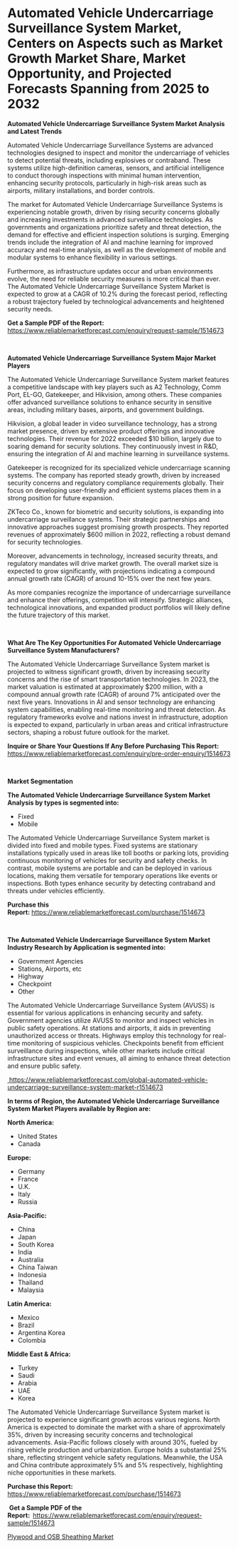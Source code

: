 <p><h1>Automated Vehicle Undercarriage Surveillance System Market, Centers on Aspects such as Market Growth Market Share, Market Opportunity, and Projected Forecasts Spanning from 2025 to 2032</h1></p><p><strong>Automated Vehicle Undercarriage Surveillance System Market Analysis and Latest Trends</strong></p>
<p><p>Automated Vehicle Undercarriage Surveillance Systems are advanced technologies designed to inspect and monitor the undercarriage of vehicles to detect potential threats, including explosives or contraband. These systems utilize high-definition cameras, sensors, and artificial intelligence to conduct thorough inspections with minimal human intervention, enhancing security protocols, particularly in high-risk areas such as airports, military installations, and border controls.</p><p>The market for Automated Vehicle Undercarriage Surveillance Systems is experiencing notable growth, driven by rising security concerns globally and increasing investments in advanced surveillance technologies. As governments and organizations prioritize safety and threat detection, the demand for effective and efficient inspection solutions is surging. Emerging trends include the integration of AI and machine learning for improved accuracy and real-time analysis, as well as the development of mobile and modular systems to enhance flexibility in various settings.</p><p>Furthermore, as infrastructure updates occur and urban environments evolve, the need for reliable security measures is more critical than ever. The Automated Vehicle Undercarriage Surveillance System Market is expected to grow at a CAGR of 10.2% during the forecast period, reflecting a robust trajectory fueled by technological advancements and heightened security needs.</p></p>
<p><strong>Get a Sample PDF of the Report:&nbsp;</strong> <a href="https://www.reliablemarketforecast.com/enquiry/request-sample/1514673?utm_campaign=3445&utm_medium=2&utm_source=Github&utm_content=ia&utm_term=29032025&utm_id=automated-vehicle-undercarriage-surveillance-system">https://www.reliablemarketforecast.com/enquiry/request-sample/1514673</a></p>
<p>&nbsp;</p>
<p><strong>Automated Vehicle Undercarriage Surveillance System Major Market Players</strong></p>
<p><p>The Automated Vehicle Undercarriage Surveillance System market features a competitive landscape with key players such as A2 Technology, Comm Port, EL-GO, Gatekeeper, and Hikvision, among others. These companies offer advanced surveillance solutions to enhance security in sensitive areas, including military bases, airports, and government buildings.</p><p>Hikvision, a global leader in video surveillance technology, has a strong market presence, driven by extensive product offerings and innovative technologies. Their revenue for 2022 exceeded $10 billion, largely due to soaring demand for security solutions. They continuously invest in R&D, ensuring the integration of AI and machine learning in surveillance systems.</p><p>Gatekeeper is recognized for its specialized vehicle undercarriage scanning systems. The company has reported steady growth, driven by increased security concerns and regulatory compliance requirements globally. Their focus on developing user-friendly and efficient systems places them in a strong position for future expansion.</p><p>ZKTeco Co., known for biometric and security solutions, is expanding into undercarriage surveillance systems. Their strategic partnerships and innovative approaches suggest promising growth prospects. They reported revenues of approximately $600 million in 2022, reflecting a robust demand for security technologies.</p><p>Moreover, advancements in technology, increased security threats, and regulatory mandates will drive market growth. The overall market size is expected to grow significantly, with projections indicating a compound annual growth rate (CAGR) of around 10-15% over the next few years.</p><p>As more companies recognize the importance of undercarriage surveillance and enhance their offerings, competition will intensify. Strategic alliances, technological innovations, and expanded product portfolios will likely define the future trajectory of this market.</p></p>
<p>&nbsp;</p>
<p><strong>What Are The Key Opportunities For Automated Vehicle Undercarriage Surveillance System Manufacturers?</strong></p>
<p><p>The Automated Vehicle Undercarriage Surveillance System market is projected to witness significant growth, driven by increasing security concerns and the rise of smart transportation technologies. In 2023, the market valuation is estimated at approximately $200 million, with a compound annual growth rate (CAGR) of around 7% anticipated over the next five years. Innovations in AI and sensor technology are enhancing system capabilities, enabling real-time monitoring and threat detection. As regulatory frameworks evolve and nations invest in infrastructure, adoption is expected to expand, particularly in urban areas and critical infrastructure sectors, shaping a robust future outlook for the market.</p></p>
<p><strong>Inquire or Share Your Questions If Any Before Purchasing This Report:</strong> <a href="https://www.reliablemarketforecast.com/enquiry/pre-order-enquiry/1514673?utm_campaign=3445&utm_medium=2&utm_source=Github&utm_content=ia&utm_term=29032025&utm_id=automated-vehicle-undercarriage-surveillance-system">https://www.reliablemarketforecast.com/enquiry/pre-order-enquiry/1514673</a></p>
<p>&nbsp;</p>
<p><strong>Market Segmentation</strong></p>
<p><strong>The Automated Vehicle Undercarriage Surveillance System Market Analysis by types is segmented into:</strong></p>
<p><ul><li>Fixed</li><li>Mobile</li></ul></p>
<p><p>The Automated Vehicle Undercarriage Surveillance System market is divided into fixed and mobile types. Fixed systems are stationary installations typically used in areas like toll booths or parking lots, providing continuous monitoring of vehicles for security and safety checks. In contrast, mobile systems are portable and can be deployed in various locations, making them versatile for temporary operations like events or inspections. Both types enhance security by detecting contraband and threats under vehicles efficiently.</p></p>
<p><strong>Purchase this Report:&nbsp;</strong><a href="https://www.reliablemarketforecast.com/purchase/1514673?utm_campaign=3445&utm_medium=2&utm_source=Github&utm_content=ia&utm_term=29032025&utm_id=automated-vehicle-undercarriage-surveillance-system">https://www.reliablemarketforecast.com/purchase/1514673</a></p>
<p>&nbsp;</p>
<p><strong>The Automated Vehicle Undercarriage Surveillance System Market Industry Research by Application is segmented into:</strong></p>
<p><ul><li>Government Agencies</li><li>Stations, Airports, etc</li><li>Highway</li><li>Checkpoint</li><li>Other</li></ul></p>
<p><p>The Automated Vehicle Undercarriage Surveillance System (AVUSS) is essential for various applications in enhancing security and safety. Government agencies utilize AVUSS to monitor and inspect vehicles in public safety operations. At stations and airports, it aids in preventing unauthorized access or threats. Highways employ this technology for real-time monitoring of suspicious vehicles. Checkpoints benefit from efficient surveillance during inspections, while other markets include critical infrastructure sites and event venues, all aiming to enhance threat detection and ensure public safety.</p></p>
<p><a href="https://www.reliablemarketforecast.com/global-automated-vehicle-undercarriage-surveillance-system-market-r1514673?utm_campaign=3445&utm_medium=2&utm_source=Github&utm_content=ia&utm_term=29032025&utm_id=automated-vehicle-undercarriage-surveillance-system">&nbsp;https://www.reliablemarketforecast.com/global-automated-vehicle-undercarriage-surveillance-system-market-r1514673</a></p>
<p><strong>In terms of Region, the Automated Vehicle Undercarriage Surveillance System Market Players available by Region are:</strong></p>
<p>
    <p> <strong> North America: </strong>
        <ul>
            <li>United States</li>
            <li>Canada</li>
        </ul>
        </p> 
    <p> <strong> Europe: </strong>
        <ul>
            <li>Germany</li>
            <li>France</li>
            <li>U.K.</li>
            <li>Italy</li>
            <li>Russia</li>
        </ul>
        </p> 
    <p> <strong> Asia-Pacific: </strong>
        <ul>
            <li>China</li>
            <li>Japan</li>
            <li>South Korea</li>
            <li>India</li>
            <li>Australia</li>
            <li>China Taiwan</li>
            <li>Indonesia</li>
            <li>Thailand</li>
            <li>Malaysia</li>
        </ul>
        </p> 
    <p> <strong> Latin America: </strong>
        <ul>
            <li>Mexico</li>
            <li>Brazil</li>
            <li>Argentina Korea</li>
            <li>Colombia</li>
        </ul>
        </p> 
    <p> <strong> Middle East & Africa: </strong>
        <ul>
            <li>Turkey</li>
            <li>Saudi</li>
            <li>Arabia</li>
            <li>UAE</li>
            <li>Korea</li>
        </ul>
    </p>
    </p>
<p><p>The Automated Vehicle Undercarriage Surveillance System market is projected to experience significant growth across various regions. North America is expected to dominate the market with a share of approximately 35%, driven by increasing security concerns and technological advancements. Asia-Pacific follows closely with around 30%, fueled by rising vehicle production and urbanization. Europe holds a substantial 25% share, reflecting stringent vehicle safety regulations. Meanwhile, the USA and China contribute approximately 5% and 5% respectively, highlighting niche opportunities in these markets.</p></p>
<p><strong>Purchase this Report: </strong><a href="https://www.reliablemarketforecast.com/purchase/1514673?utm_campaign=3445&utm_medium=2&utm_source=Github&utm_content=ia&utm_term=29032025&utm_id=automated-vehicle-undercarriage-surveillance-system">https://www.reliablemarketforecast.com/purchase/1514673</a></p>
<p>&nbsp;<strong>Get a Sample PDF of the Report:&nbsp;&nbsp;</strong><a href="https://www.reliablemarketforecast.com/enquiry/request-sample/1514673?utm_campaign=3445&utm_medium=2&utm_source=Github&utm_content=ia&utm_term=29032025&utm_id=automated-vehicle-undercarriage-surveillance-system">https://www.reliablemarketforecast.com/enquiry/request-sample/1514673</a></p>
<p><strong></strong></p>
<p><p><a href="https://github.com/guyotkiferhi/Market-Research-Report-List-1/blob/main/plywood-and-osb-sheathing-market.md?utm_campaign=3445&utm_medium=2&utm_source=Github&utm_content=ia&utm_term=29032025&utm_id=automated-vehicle-undercarriage-surveillance-system">Plywood and OSB Sheathing Market</a></p></p>